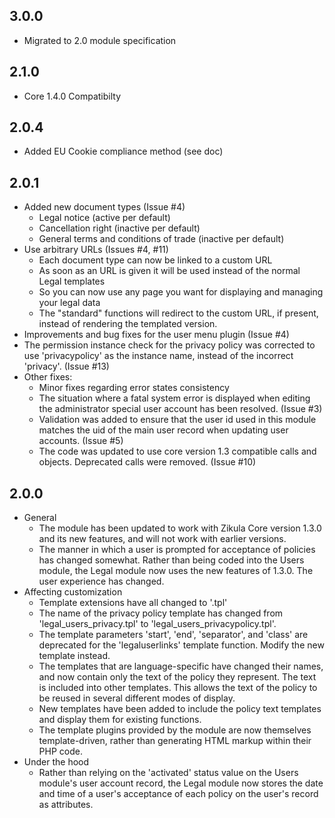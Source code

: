 3.0.0
-----
  * Migrated to 2.0 module specification

2.1.0
-----
  * Core 1.4.0 Compatibilty

2.0.4
-----
  * Added EU Cookie compliance method (see doc)

2.0.1
-----
  * Added new document types (Issue #4)
    * Legal notice (active per default)
    * Cancellation right (inactive per default)
    * General terms and conditions of trade (inactive per default)
  * Use arbitrary URLs (Issues #4, #11)
    * Each document type can now be linked to a custom URL
    * As soon as an URL is given it will be used instead of the normal Legal templates
    * So you can now use any page you want for displaying and managing your legal data
    * The "standard" functions will redirect to the custom URL, if present, instead of rendering the templated version.
  * Improvements and bug fixes for the user menu plugin (Issue #4)
  * The permission instance check for the privacy policy was corrected to use 'privacypolicy' as the instance name, instead of the incorrect 'privacy'. (Issue #13)
  * Other fixes:
    * Minor fixes regarding error states consistency
    * The situation where a fatal system error is displayed when editing the administrator special user account has been resolved. (Issue #3)
    * Validation was added to ensure that the user id used in this module matches the uid of the main user record when updating user accounts. (Issue #5)
    * The code was updated to use core version 1.3 compatible calls and objects. Deprecated calls were removed. (Issue #10)

2.0.0
-----
 * General
    * The module has been updated to work with Zikula Core version 1.3.0 and its new features, and will not work with earlier versions.
    * The manner in which a user is prompted for acceptance of policies has changed somewhat. Rather than being coded into the Users module, the Legal module now uses the new features of 1.3.0. The user experience has changed.
 * Affecting customization
    * Template extensions have all changed to '.tpl'
    * The name of the privacy policy template has changed from 'legal_users_privacy.tpl' to 'legal_users_privacypolicy.tpl'.
    * The template parameters 'start', 'end', 'separator', and 'class' are deprecated for the 'legaluserlinks' template function. Modify the new template instead.
    * The templates that are language-specific have changed their names, and now contain only the text of the policy they represent. The text is included into other templates. This allows the text of the policy to be reused in several different modes of display.
    * New templates have been added to include the policy text templates and display them for existing functions.
    * The template plugins provided by the module are now themselves template-driven, rather than generating HTML markup within their PHP code.
 * Under the hood
    * Rather than relying on the 'activated' status value on the Users module's user account record, the Legal module now stores the date and time of a user's acceptance of each policy on the user's record as attributes.
